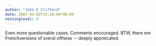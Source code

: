 ```yaml
---
author: "John E Clifford"
date: 2007-03-02T15:20:00+00:00
nestinglevel: 0
---
```

Even more questionable cases. Comments encouraged. BTW, there ere Frenchversions of sveral ofthese --
 deeply appreicated.